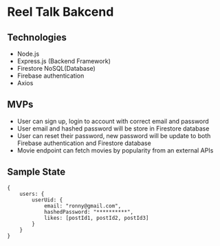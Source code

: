 # Reel Talk Bakcend

## Technologies

- Node.js 
- Express.js (Backend Framework)
- Firestore NoSQL(Database)
- Firebase authentication
- Axios

## MVPs

- User can sign up, login to account with correct email and password
- User email and hashed password will be store in Firestore database
- User can reset their password, new password will be update to both Firebase authentication and Firestore database
- Movie endpoint can fetch movies by popularity from an external APIs 

## Sample State

```
{
    users: {
        userUid: {
            email: "ronny@gmail.com",
            hashedPassword: "**********",
            likes: [postId1, postId2, postId3]
        }
    }
}
```